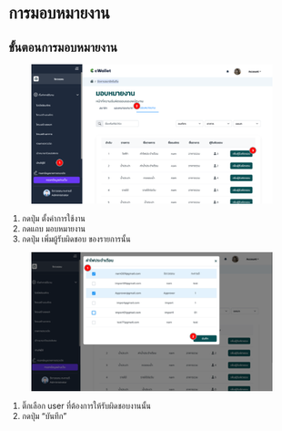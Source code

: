 # การมอบหมายงาน

## **ขั้นตอนการมอบหมายงาน**

<figure><img src="../../../.gitbook/assets/image (84).png" alt=""><figcaption></figcaption></figure>

1. กดปุ่ม ตั้งค่าการใช้งาน
2. กดแถบ มอบหมายงาน
3. กดปุ่ม เพิ่มผู้รับผิดชอบ ของรายการนั้น



<figure><img src="../../../.gitbook/assets/image (219).png" alt=""><figcaption></figcaption></figure>

1. ติ๊กเลือก user ที่ต้องการให้รับผิดชอบงานนั้น&#x20;
2. กดปุ่ม “บันทึก”&#x20;
